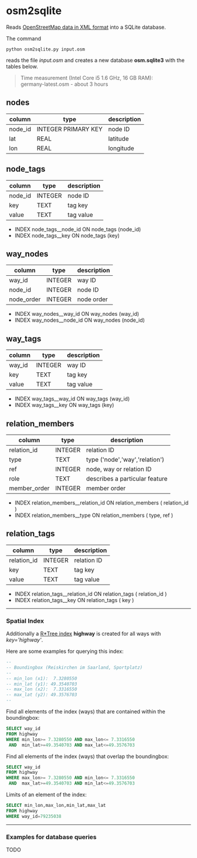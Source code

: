 # osm2sqlite

Reads [OpenStreetMap data in XML format](https://wiki.openstreetmap.org/wiki/OSM_XML) into a SQLite database.

The command
```shell
python osm2sqlite.py input.osm
```
reads the file *input.osm* and creates
a new database **osm.sqlite3** with the tables below.

> Time measurement (Intel Core i5 1.6 GHz, 16 GB RAM):  
> germany-latest.osm - about 3 hours


## nodes

column       | type                | description
-------------|---------------------|-------------------------------------
node_id      | INTEGER PRIMARY KEY | node ID
lat          | REAL                | latitude
lon          | REAL                | longitude


## node_tags

column       | type                | description
-------------|---------------------|-------------------------------------
node_id      | INTEGER             | node ID
key          | TEXT                | tag key
value        | TEXT                | tag value

- INDEX node_tags__node_id ON node_tags (node_id)
- INDEX node_tags__key     ON node_tags (key)


## way_nodes

column       | type                | description
-------------|---------------------|-------------------------------------
way_id       | INTEGER             | way ID
node_id      | INTEGER             | node ID
node_order   | INTEGER             | node order

- INDEX way_nodes__way_id  ON way_nodes (way_id)
- INDEX way_nodes__node_id ON way_nodes (node_id)


## way_tags

column       | type                | description
-------------|---------------------|-------------------------------------
way_id       | INTEGER             | way ID
key          | TEXT                | tag key
value        | TEXT                | tag value

- INDEX way_tags__way_id   ON way_tags (way_id)
- INDEX way_tags__key      ON way_tags (key)


## relation_members

column       | type                | description
-------------|---------------------|-------------------------------------
relation_id  | INTEGER             | relation ID
type         | TEXT                | type ('node','way','relation')
ref          | INTEGER             | node, way or relation ID
role         | TEXT                | describes a particular feature
member_order | INTEGER             | member order

- INDEX relation_members__relation_id ON relation_members ( relation_id )
- INDEX relation_members__type        ON relation_members ( type, ref )


## relation_tags

column       | type                | description
-------------|---------------------|-------------------------------------
relation_id  | INTEGER             | relation ID
key          | TEXT                | tag key
value        | TEXT                | tag value

- INDEX relation_tags__relation_id    ON relation_tags ( relation_id )
- INDEX relation_tags__key            ON relation_tags ( key )


---

### Spatial Index

Additionally a [R*Tree index](https://www.sqlite.org/rtree.html) **highway** is created for
all ways with *key='highway'*.

Here are some examples for querying this index:

``` sql
--
-- Boundingbox (Reiskirchen im Saarland, Sportplatz)
--
-- min_lon (x1):  7.3280550
-- min_lat (y1): 49.3540703
-- max_lon (x2):  7.3316550
-- max_lat (y2): 49.3576703
--
```

Find all elements of the index (ways) that are contained within the boundingbox:

``` sql
SELECT way_id
FROM highway
WHERE min_lon>= 7.3280550 AND max_lon<= 7.3316550
 AND  min_lat>=49.3540703 AND max_lat<=49.3576703
```

Find all elements of the index (ways) that overlap the boundingbox:

``` sql
SELECT way_id
FROM highway
WHERE max_lon>= 7.3280550 AND min_lon<= 7.3316550
 AND  max_lat>=49.3540703 AND min_lat<=49.3576703
```

Limits of an element of the index:

``` sql
SELECT min_lon,max_lon,min_lat,max_lat
FROM highway
WHERE way_id=79235038
```


---

### Examples for database queries

TODO

